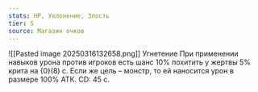 ```yaml
---
stats: HP, Уклонение, Злость
tier: S
source: Магазин очков
---
```

![[Pasted image 20250316132658.png]]
Угнетение
При применении навыков урона против игроков есть шанс 10% похитить у жертвы 5% крита на {0}(8) с. Если же цель – монстр, то ей наносится урон в размере 100% АТК. CD: 45 с.
